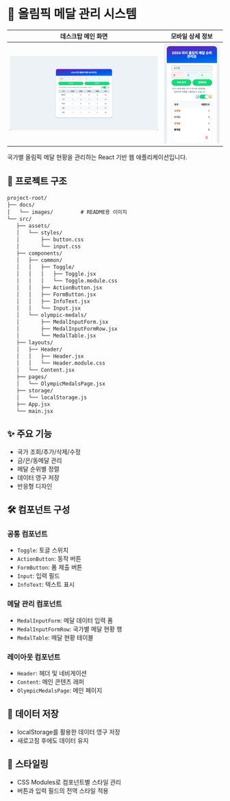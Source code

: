 # 🏅 올림픽 메달 관리 시스템

| 데스크탑 메인 화면                                                | 모바일 상세 정보                                                   |
| ----------------------------------------------------------------- | ------------------------------------------------------------------ |
| ![프로젝트 메인 데스크탑 화면](./docs/images/screenshot-main.png) | ![프로젝트 메인 모바일 화면](./docs/images/screenshot-main-mo.png) |

국가별 올림픽 메달 현황을 관리하는 React 기반 웹 애플리케이션입니다.

## 📁 프로젝트 구조

```
project-root/
├── docs/
│   └── images/         # README용 이미지
└── src/
   ├── assets/
   │   └── styles/
   │       ├── button.css
   │       └── input.css
   ├── components/
   │   ├── common/
   │   │   ├── Toggle/
   │   │   │   ├── Toggle.jsx
   │   │   │   └── Toggle.module.css
   │   │   ├── ActionButton.jsx
   │   │   ├── FormButton.jsx
   │   │   ├── InfoText.jsx
   │   │   └── Input.jsx
   │   └── olympic-medals/
   │       ├── MedalInputForm.jsx
   │       ├── MedalInputFormRow.jsx
   │       └── MedalTable.jsx
   ├── layouts/
   │   ├── Header/
   │   │   ├── Header.jsx
   │   │   └── Header.module.css
   │   └── Content.jsx
   ├── pages/
   │   └── OlympicMedalsPage.jsx
   ├── storage/
   │   └── localStorage.js
   ├── App.jsx
   └── main.jsx
```

## ✨ 주요 기능

- 국가 조회/추가/삭제/수정
- 금/은/동메달 관리
- 메달 순위별 정렬
- 데이터 영구 저장
- 반응형 디자인

## 🛠️ 컴포넌트 구성

### 공통 컴포넌트

- `Toggle`: 토글 스위치
- `ActionButton`: 동작 버튼
- `FormButton`: 폼 제출 버튼
- `Input`: 입력 필드
- `InfoText`: 텍스트 표시

### 메달 관리 컴포넌트

- `MedalInputForm`: 메달 데이터 입력 폼
- `MedalInputFormRow`: 국가별 메달 현황 행
- `MedalTable`: 메달 현황 테이블

### 레이아웃 컴포넌트

- `Header`: 헤더 및 네비게이션
- `Content`: 메인 콘텐츠 래퍼
- `OlympicMedalsPage`: 메인 페이지

## 💾 데이터 저장

- localStorage를 활용한 데이터 영구 저장
- 새로고침 후에도 데이터 유지

## 🎨 스타일링

- CSS Modules로 컴포넌트별 스타일 관리
- 버튼과 입력 필드의 전역 스타일 적용
